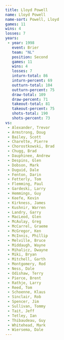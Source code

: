 ```yaml
---
title: Lloyd Powell
name: Lloyd Powell
name-sort: Powell, Lloyd
games: 11
wins: 4
losses: 7
years:
 - year: 1998
   event: Brier
   team: "NL"
   position: Second
   games: 11
   wins: 4
   losses: 7
   inturn-total: 86
   inturn-percent: 69
   outturn-total: 104
   outturn-percent: 75
   draw-total: 109
   draw-percent: 71
   takeout-total: 81
   takeout-percent: 75
   shots-total: 190
   shots-percent: 73
vs:
 - Alexander, Trevor
 - Armstrong, Doug
 - Bailey, Scott
 - Charette, Pierre
 - Chorostkowski, Brad
 - Chugg, Brad
 - Dauphinee, Andrew
 - Despins, Glen
 - Dobson, Mark
 - Duguid, Dale
 - Fenton, Darin
 - Fetterly, Tom
 - Flemming, Paul
 - Gardeski, Larry
 - Hemmings, Guy
 - Keefe, Kevin
 - Kirkness, James
 - Kushnir, Warren
 - Landry, Garry
 - MacLeod, Glen
 - McAulay, Greg
 - McCarrel, Graeme
 - McGregor, Ken
 - McInnis, Phillip
 - Melville, Bruce
 - Middaugh, Wayne
 - Mihalicz, Dwayne
 - Miki, Bryan
 - Mitchell, Garth
 - Montgomery, Rod
 - Ness, Dale
 - Odishaw, Terry
 - Pierce, Brent
 - Rathje, Larry
 - Reed, Tom
 - Schoenne, Klaus
 - Sinclair, Rob
 - Spencer, Jim
 - Sullivan, Tommy
 - Tait, Jeff
 - Tetley, Ian
 - Thibaudeau, Guy
 - Whitehead, Mark
 - Wiersema, Dale
---
```

